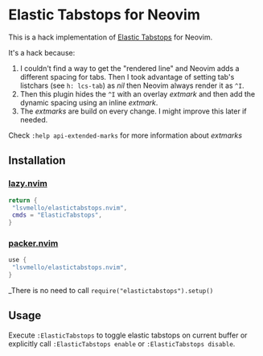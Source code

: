 # Elastic Tabstops for Neovim

This is a hack implementation of [Elastic Tabstops](https://nickgravgaard.com/elastic-tabstops) for Neovim.

It's a hack because:
1. I couldn't find a way to get the "rendered line" and Neovim adds a different spacing for tabs. Then I took advantage of setting tab's listchars (see `h: lcs-tab`) as _nil_ then Neovim always render it as `^I`.
1. Then this plugin hides the `^I` with an overlay _extmark_ and then add the dynamic spacing using an inline _extmark_.
1. The _extmarks_ are build on every change. I might improve this later if needed.

Check `:help api-extended-marks` for more information about _extmarks_

## Installation

### [lazy.nvim](https://github.com/folke/lazy.nvim)

```lua
return {
 "lsvmello/elastictabstops.nvim",
 cmds = "ElasticTabstops",
}
```

### [packer.nvim](https://github.com/wbthomason/packer.nvim)

```lua
use {
 "lsvmello/elastictabstops.nvim",
}
```

_There is no need to call `require("elastictabstops").setup()`

## Usage

Execute `:ElasticTabstops` to toggle elastic tabstops on current buffer or explicitly call `:ElasticTabstops enable` or `:ElasticTabstops disable`.
